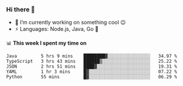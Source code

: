 ### Hi there 👋

<!--
**nodejh/nodejh** is a ✨ _special_ ✨ repository because its `README.md` (this file) appears on your GitHub profile.

Here are some ideas to get you started:

- 🔭 I’m currently working on ...
- 🌱 I’m currently learning ...
- 👯 I’m looking to collaborate on ...
- 🤔 I’m looking for help with ...
- 💬 Ask me about ...
- 📫 How to reach me: ...
- 😄 Pronouns: ...
- ⚡ Fun fact: ...
-->

- 🔭 I’m currently working on something cool :wink:
- ⚡ Languages: Node.js, Java, Go :thought_balloon:

📊 **This week I spent my time on**

<!--START_SECTION:waka-->
```text
Java         5 hrs 9 mins    ████████▓░░░░░░░░░░░░░░░░   34.97 % 
TypeScript   3 hrs 43 mins   ██████▒░░░░░░░░░░░░░░░░░░   25.22 % 
JSON         2 hrs 51 mins   ████▓░░░░░░░░░░░░░░░░░░░░   19.31 % 
YAML         1 hr 3 mins     █▓░░░░░░░░░░░░░░░░░░░░░░░   07.22 % 
Python       55 mins         █▓░░░░░░░░░░░░░░░░░░░░░░░   06.29 % 
```
<!--END_SECTION:waka-->


<!--
:traffic_light: **Visitors**

![visitors](https://visitor-badge.glitch.me/badge?page_id=nodejh.nodejh)
-->
